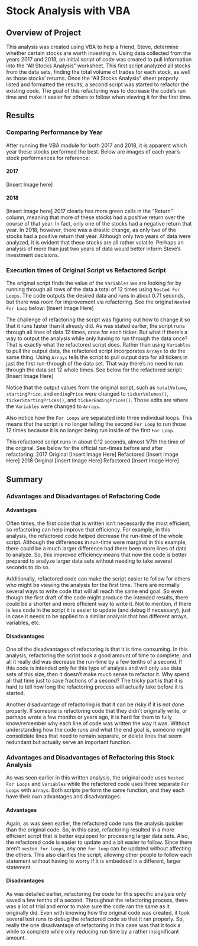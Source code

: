 # Stock Analysis with VBA

## Overview of Project
This analysis was created using VBA to help a friend, Steve, determine whether certain stocks are worth investing in. Using data collected from the years 2017 and 2018, an initial script of code was created to pull information into the “All Stocks Analysis” worksheet. This first script analyzed all stocks from the data sets, finding the total volume of trades for each stock, as well as those stocks’ returns. Once the “All Stocks Analysis” sheet properly listed and formatted the results, a second script was started to refactor the existing code. The goal of this refactoring was to decrease the code’s run time and make it easier for others to follow when viewing it for the first time.  

## Results
### Comparing Performance by Year
After running the VBA module for both 2017 and 2018, it is apparent which year these stocks performed the best. Below are images of each year’s stock performances for reference:
#### 2017
[Insert Image here]
#### 2018
[Insert Image here]
2017 clearly has more green cells in the “Return” column, meaning that more of these stocks had a positive return over the course of that year. In fact, only one of the stocks had a negative return that year. In 2018, however, there was a drastic change, as only two of the stocks had a positive return that year. Although only two years of data were analyzed, it is evident that these stocks are all rather volatile. Perhaps an analysis of more than just two years of data would better inform Steve’s investment decisions.

### Execution times of Original Script vs Refactored Script
The original script finds the value of the `Variables` we are looking for by running through all rows of the data a total of 12 times using `Nested For Loops`. The code outputs the desired data and runs in about 0.71 seconds, but there was room for improvement via refactoring. See the original `Nested For Loop` below:
[Insert Image Here]

The challenge of refactoring the script was figuring out how to change it so that it runs faster than it already did. As was stated earlier, the script runs through all lines of data 12 times, once for each ticker. But what if there’s a way to output the analysis while only having to run through the data once? That is exactly what the refactored script does. Rather than using `Variables` to pull the output data, the refactored script incorporates `Arrays` to do the same thing. Using `Arrays` tells the script to pull output data for all tickers in just the first run-through of the data set. That way there’s no need to run through the data set 12 whole times. See below for the refactored script:
[Insert Image Here]

Notice that the output values from the original script, such as `totalVolume`, `startingPrice`, and `endingPrice` were changed to `tickerVolumes()`, `tickerStartingPrices()`, and `tickerEndingPrices()`. Those edits are where the `Variables` were changed to `Arrays`. 

Also notice how the `For Loops` are separated into three individual loops. This means that the script is no longer telling the second `For Loop` to run those 12 times because it is no longer being run inside of the first `For Loop`. 

This refactored script runs in about 0.12 seconds, almost 1/7th the time of the original. See below for the official run-times before and after refactoring:
2017
Original
[Insert Image Here]
Refactored
[Insert Image Here]
2018
Original
[Insert Image Here]
Refactored
[Insert Image Here]
## Summary

### Advantages and Disadvantages of Refactoring Code
#### Advantages
Often times, the first code that is written isn’t necessarily the most efficient, so refactoring can help improve that efficiency. For example, in this analysis, the refactored code helped decrease the run-time of the whole script. Although the differences in run-time were marginal in this example, there could be a much larger difference had there been more lines of data to analyze. So, this improved efficiency means that now the code is better prepared to analyze larger data sets without needing to take several seconds to do so.

Additionally, refactored code can make the script easier to follow for others who might be viewing the analysis for the first time. There are normally several ways to write code that will all reach the same end goal. So even though the first draft of the code might produce the intended results, there could be a shorter and more efficient way to write it. Not to mention, if there is less code in the script it is easier to update (and debug if necessary), just in case it needs to be applied to a similar analysis that has different arrays, variables, etc.
#### Disadvantages
One of the disadvantages of refactoring is that it is time consuming. In this analysis, refactoring the script took a good amount of time to complete, and all it really did was decrease the run-time by a few tenths of a second. If this code is intended only for this type of analysis and will only use data sets of this size, then it doesn’t make much sense to refactor it. Why spend all that time just to save fractions of a second? The tricky part is that it is hard to tell how long the refactoring process will actually take before it is started.

Another disadvantage of refactoring is that it can be risky if it is not done properly. If someone is refactoring code that they didn’t originally write, or perhaps wrote a few months or years ago, it is hard for them to fully know/remember why each line of code was written the way it was. Without understanding how the code runs and what the end goal is, someone might consolidate lines that need to remain separate, or delete lines that seem redundant but actually serve an important function. 

### Advantages and Disadvantages of Refactoring this Stock Analysis
As was seen earlier in this written analysis, the original code uses `Nested For Loops` and `Variables` while the refactored code uses three separate `For Loops` with `Arrays`. Both scripts perform the same function, and they each have their own advantages and disadvantages. 
#### Advantages
Again, as was seen earlier, the refactored code runs the analysis quicker than the original code. So, in this case, refactoring resulted in a more efficient script that is better equipped for processing larger data sets.
Also, the refactored code is easier to update and a bit easier to follow. Since there aren’t `nested for loops`, any one `for loop` can be updated without affecting the others. This also clarifies the script, allowing other people to follow each statement without having to worry if it is embedded in a different, larger statement.

#### Disadvantages
As was detailed earlier, refactoring the code for this specific analysis only saved a few tenths of a second. Throughout the refactoring process, there was a lot of trial and error to make sure the code ran the same as it originally did. Even with knowing how the original code was created, it took several test runs to debug the refactored code so that it ran properly. So, really the one disadvantage of refactoring in this case was that it took a while to complete while only reducing run time by a rather insignificant amount.

